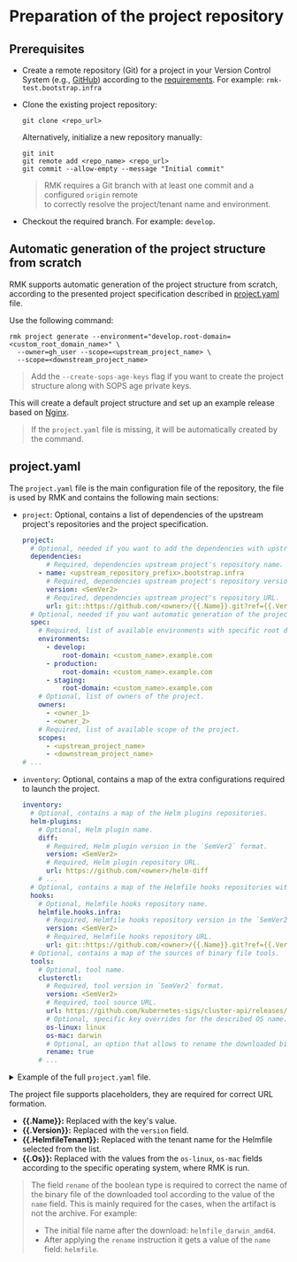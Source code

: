 # Preparation of the project repository

## Prerequisites

- Create a remote repository (Git) for a project in your Version Control System (e.g., [GitHub](https://github.com))
  according to the [requirements](requirement-for-project-repository.md#requirement-for-project-repository). For
  example: `rmk-test.bootstrap.infra`
- Clone the existing project repository:

  ```shell
  git clone <repo_url>
  ```

  Alternatively, initialize a new repository manually:

  ```shell
  git init
  git remote add <repo_name> <repo_url>
  git commit --allow-empty --message "Initial commit"
  ```

  > RMK requires a Git branch with at least one commit and a configured `origin` remote  
  > to correctly resolve the project/tenant name and environment.

- Checkout the required branch. For example: `develop`.

## Automatic generation of the project structure from scratch

RMK supports automatic generation of the project structure from scratch, according to the presented project
specification described in [project.yaml](#projectyaml) file.

Use the following command:

```shell
rmk project generate --environment="develop.root-domain=<custom_root_domain_name>" \
  --owner=gh_user --scope=<upstream_project_name> \
  --scope=<downstream_project_name> 
```

> Add the `--create-sops-age-keys` flag if you want to create the project structure along with SOPS age private keys.

This will create a default project structure and set up an example release based on [Nginx](https://nginx.org/).

> If the `project.yaml` file is missing, it will be automatically created by the command.

## project.yaml

The `project.yaml` file is the main configuration file of the repository, the file is used by RMK
and contains the following main sections:

* `project`: Optional, contains a list of dependencies of the upstream project's repositories and the project
  specification.

  ```yaml
  project:
    # Optional, needed if you want to add the dependencies with upstream projects to the downstream project.
    dependencies:
        # Required, dependencies upstream project's repository name.
      - name: <upstream_repository_prefix>.bootstrap.infra
        # Required, dependencies upstream project's repository version in `SemVer2` format, also can be a branch name or a commit hash.
        version: <SemVer2>
        # Required, dependencies upstream project's repository URL.
        url: git::https://github.com/<owner>/{{.Name}}.git?ref={{.Version}}    
    # Optional, needed if you want automatic generation of the project structure from scratch.
    spec:
      # Required, list of available environments with specific root domain name (Git branches). 
      environments:
        - develop:
            root-domain: <custom_name>.example.com
        - production:
            root-domain: <custom_name>.example.com
        - staging:
            root-domain: <custom_name>.example.com
      # Optional, list of owners of the project.
      owners:
        - <owner_1>
        - <owner_2>
      # Required, list of available scope of the project.
      scopes:
        - <upstream_project_name>
        - <downstream_project_name>
  # ... 
  ```

* `inventory`: Optional, contains a map of the extra configurations required to launch the project.

  ```yaml
  inventory:
    # Optional, contains a map of the Helm plugins repositories.
    helm-plugins:
      # Optional, Helm plugin name.
      diff:
        # Required, Helm plugin version in the `SemVer2` format.
        version: <SemVer2>
        # Required, Helm plugin repository URL.
        url: https://github.com/<owner>/helm-diff
      # ...
    # Optional, contains a map of the Helmfile hooks repositories with shell scripts.
    hooks:
      # Optional, Helmfile hooks repository name.
      helmfile.hooks.infra:
        # Required, Helmfile hooks repository version in the `SemVer2` format.
        version: <SemVer2>
        # Required, Helmfile hooks repository URL.
        url: git::https://github.com/<owner>/{{.Name}}.git?ref={{.Version}}
    # Optional, contains a map of the sources of binary file tools.
    tools:
      # Optional, tool name.
      clusterctl:
        # Required, tool version in `SemVer2` format.
        version: <SemVer2>
        # Required, tool source URL.
        url: https://github.com/kubernetes-sigs/cluster-api/releases/download/v{{.Version}}/{{.Name}}-{{.Os}}-amd64
        # Optional, specific key overrides for the described OS name.
        os-linux: linux
        os-mac: darwin
        # Optional, an option that allows to rename the downloaded binary file by the tool name.
        rename: true
      # ...
  ```

<details>
  <summary>Example of the full <code>project.yaml</code> file.</summary>

```yaml
project:
  dependencies:
    - name: cluster-deps.bootstrap.infra
      version: v0.1.0
      url: git::https://github.com/edenlabllc/{{.Name}}.git?ref={{.Version}}
  spec:
    environments:
      - develop:
          root-domain: localhost
      - production:
          root-domain: localhost
      - staging:
          root-domain: localhost
    owners:
      - owner1
      - owner2
    scopes:
      - deps
      - project1
inventory:
  helm-plugins:
    diff:
      version: v3.8.1
      url: https://github.com/databus23/helm-diff
    helm-git:
      version: v0.15.1
      url: https://github.com/aslafy-z/helm-git
    secrets:
      version: v4.5.0
      url: https://github.com/jkroepke/helm-secrets
  hooks:
    helmfile.hooks.infra:
      version: v1.29.1
      url: git::https://github.com/edenlabllc/{{.Name}}.git?ref={{.Version}}
  tools:
    clusterctl:
      version: 1.7.4
      url: https://github.com/kubernetes-sigs/cluster-api/releases/download/v{{.Version}}/{{.Name}}-{{.Os}}-amd64
      os-linux: linux
      os-mac: darwin
      rename: true
    kubectl:
      version: 1.28.13
      url: https://dl.k8s.io/release/v{{.Version}}/bin/{{.Os}}/amd64/{{.Name}}
      checksum: https://dl.k8s.io/release/v{{.Version}}/bin/{{.Os}}/amd64/{{.Name}}.sha256
      os-linux: linux
      os-mac: darwin
    helm:
      version: 3.10.3
      url: https://get.helm.sh/{{.Name}}-v{{.Version}}-{{.Os}}-amd64.tar.gz
      checksum: https://get.helm.sh/{{.Name}}-v{{.Version}}-{{.Os}}-amd64.tar.gz.sha256sum
      os-linux: linux
      os-mac: darwin
    helmfile:
      version: 0.157.0
      url: https://github.com/{{.Name}}/{{.Name}}/releases/download/v{{.Version}}/{{.Name}}_{{.Version}}_{{.Os}}_amd64.tar.gz
      checksum: https://github.com/{{.Name}}/{{.Name}}/releases/download/v{{.Version}}/{{.Name}}_{{.Version}}_checksums.txt
      os-linux: linux
      os-mac: darwin
    sops:
      version: 3.8.1
      url: https://github.com/getsops/{{.Name}}/releases/download/v{{.Version}}/{{.Name}}-v{{.Version}}.{{.Os}}
      os-linux: linux.amd64
      os-mac: darwin
      rename: true
    age:
      version: 1.1.1
      url: https://github.com/FiloSottile/{{.Name}}/releases/download/v{{.Version}}/{{.Name}}-v{{.Version}}-{{.Os}}-amd64.tar.gz
      os-linux: linux
      os-mac: darwin
    k3d:
      version: 5.7.3
      url: https://github.com/k3d-io/{{.Name}}/releases/download/v{{.Version}}/{{.Name}}-{{.Os}}-amd64
      os-linux: linux
      os-mac: darwin
      rename: true
    yq:
      version: 4.35.2
      url: https://github.com/mikefarah/{{.Name}}/releases/download/v{{.Version}}/{{.Name}}_{{.Os}}_amd64
      os-linux: linux
      os-mac: darwin
      rename: true
    aws-iam-authenticator:
      version: 0.6.27
      url: https://github.com/kubernetes-sigs/{{.Name}}/releases/download/v{{.Version}}/{{.Name}}_{{.Version}}_{{.Os}}_amd64
      os-linux: linux
      os-mac: darwin
      rename: true
    gke-auth-plugin:
      version: 0.1.1
      url: https://github.com/traviswt/{{.Name}}/releases/download/{{.Version}}/{{.Name}}_{{.Os}}_x86_64.tar.gz
      os-linux: Linux
      os-mac: Darwin
```

</details>

The project file supports placeholders, they are required for correct URL formation.

* **{{.Name}}:** Replaced with the key's value.
* **{{.Version}}:** Replaced with the `version` field.
* **{{.HelmfileTenant}}:** Replaced with the tenant name for the Helmfile selected from the list.
* **{{.Os}}:** Replaced with the values from the `os-linux`, `os-mac` fields according to the specific operating system,
  where RMK is run.

> The field `rename` of the boolean type is required to correct the name of the binary file of the downloaded tool
> according to the value of the `name` field. This is mainly required for the cases, when the artifact is not the
> archive.
> For example:
>
> - The initial file name after the download: `helmfile_darwin_amd64`.
> - After applying the `rename` instruction it gets a value of the `name` field: `helmfile`.

